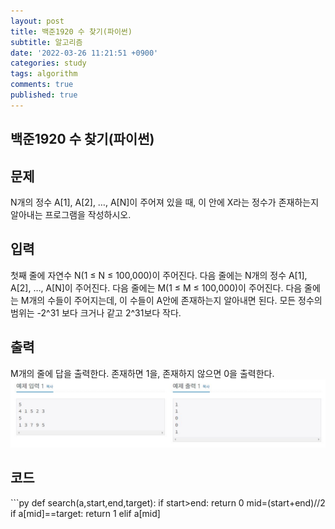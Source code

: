 ```yaml
---
layout: post
title: 백준1920 수 찾기(파이썬)
subtitle: 알고리즘
date: '2022-03-26 11:21:51 +0900'
categories: study
tags: algorithm
comments: true
published: true
---
```

## 백준1920 수 찾기(파이썬)
<h2>문제</h2>
N개의 정수 A[1], A[2], …, A[N]이 주어져 있을 때, 이 안에 X라는 정수가 존재하는지 알아내는 프로그램을 작성하시오.<br>
<h2>입력</h2>
첫째 줄에 자연수 N(1 ≤ N ≤ 100,000)이 주어진다. 다음 줄에는 N개의 정수 A[1], A[2], …, A[N]이 주어진다. 다음 줄에는 M(1 ≤ M ≤ 100,000)이 주어진다. 다음 줄에는 M개의 수들이 주어지는데, 이 수들이 A안에 존재하는지 알아내면 된다. 모든 정수의 범위는 -2^31 보다 크거나 같고 2^31보다 작다.<br>
<h2>출력</h2>
M개의 줄에 답을 출력한다. 존재하면 1을, 존재하지 않으면 0을 출력한다.<br>
<img src="/assets/img/baek1920-1.jpg" title="baek1920-1" alt="baek1920-1"/><br>
<h2>코드</h2>
```py
def search(a,start,end,target):
    if start>end:
        return 0
    mid=(start+end)//2
    if a[mid]==target:
        return 1
    elif a[mid]<target:
        return search(a,mid+1,end,target)
    else:
        return search(a,start,mid-1,target)
n=int(input())
a=list(map(int,input().split()))
a.sort()
m=int(input())
b=list(map(int,input().split()))
for i in b:
    start=0
    end=len(a)-1
    print(search(a,start,end,i))         
```



